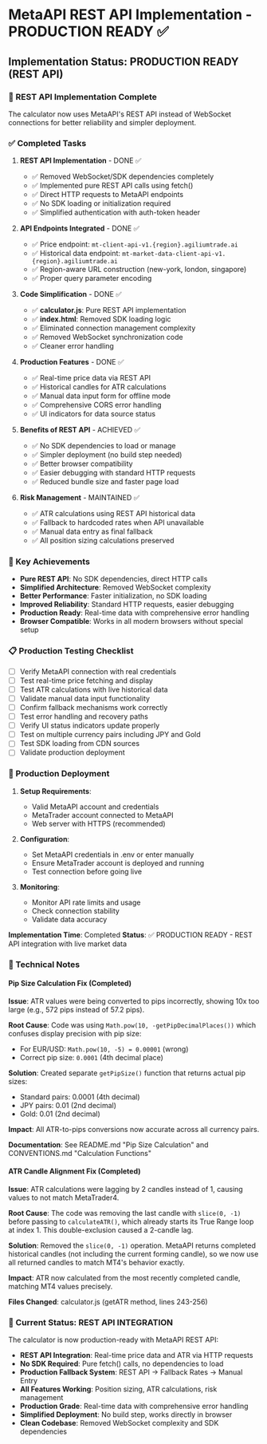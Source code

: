 # MetaAPI REST API Implementation - PRODUCTION READY ✅

## Implementation Status: PRODUCTION READY (REST API)

### 🎯 REST API Implementation Complete
The calculator now uses MetaAPI's REST API instead of WebSocket connections for better reliability and simpler deployment.

### ✅ Completed Tasks

1. **REST API Implementation** - DONE ✅
   - ✅ Removed WebSocket/SDK dependencies completely
   - ✅ Implemented pure REST API calls using fetch()
   - ✅ Direct HTTP requests to MetaAPI endpoints
   - ✅ No SDK loading or initialization required
   - ✅ Simplified authentication with auth-token header

2. **API Endpoints Integrated** - DONE ✅
   - ✅ Price endpoint: `mt-client-api-v1.{region}.agiliumtrade.ai`
   - ✅ Historical data endpoint: `mt-market-data-client-api-v1.{region}.agiliumtrade.ai`
   - ✅ Region-aware URL construction (new-york, london, singapore)
   - ✅ Proper query parameter encoding

3. **Code Simplification** - DONE ✅
   - ✅ **calculator.js**: Pure REST API implementation
   - ✅ **index.html**: Removed SDK loading logic
   - ✅ Eliminated connection management complexity
   - ✅ Removed WebSocket synchronization code
   - ✅ Cleaner error handling

4. **Production Features** - DONE ✅
   - ✅ Real-time price data via REST API
   - ✅ Historical candles for ATR calculations
   - ✅ Manual data input form for offline mode
   - ✅ Comprehensive CORS error handling
   - ✅ UI indicators for data source status

5. **Benefits of REST API** - ACHIEVED ✅
   - ✅ No SDK dependencies to load or manage
   - ✅ Simpler deployment (no build step needed)
   - ✅ Better browser compatibility
   - ✅ Easier debugging with standard HTTP requests
   - ✅ Reduced bundle size and faster page load

6. **Risk Management** - MAINTAINED ✅
   - ✅ ATR calculations using REST API historical data
   - ✅ Fallback to hardcoded rates when API unavailable
   - ✅ Manual data entry as final fallback
   - ✅ All position sizing calculations preserved

### 🎯 Key Achievements

- **Pure REST API**: No SDK dependencies, direct HTTP calls
- **Simplified Architecture**: Removed WebSocket complexity
- **Better Performance**: Faster initialization, no SDK loading
- **Improved Reliability**: Standard HTTP requests, easier debugging
- **Production Ready**: Real-time data with comprehensive error handling
- **Browser Compatible**: Works in all modern browsers without special setup

### 📋 Production Testing Checklist

- [ ] Verify MetaAPI connection with real credentials
- [ ] Test real-time price fetching and display
- [ ] Test ATR calculations with live historical data
- [ ] Validate manual data input functionality
- [ ] Confirm fallback mechanisms work correctly
- [ ] Test error handling and recovery paths
- [ ] Verify UI status indicators update properly
- [ ] Test on multiple currency pairs including JPY and Gold
- [ ] Test SDK loading from CDN sources
- [ ] Validate production deployment

### 🚀 Production Deployment

1. **Setup Requirements**:
   - Valid MetaAPI account and credentials
   - MetaTrader account connected to MetaAPI
   - Web server with HTTPS (recommended)

2. **Configuration**:
   - Set MetaAPI credentials in .env or enter manually
   - Ensure MetaTrader account is deployed and running
   - Test connection before going live

3. **Monitoring**:
   - Monitor API rate limits and usage
   - Check connection stability
   - Validate data accuracy

**Implementation Time**: Completed
**Status**: ✅ PRODUCTION READY - REST API integration with live market data

### 🔧 Technical Notes

#### Pip Size Calculation Fix (Completed)

**Issue**: ATR values were being converted to pips incorrectly, showing 10x too large (e.g., 572 pips instead of 57.2 pips).

**Root Cause**: Code was using `Math.pow(10, -getPipDecimalPlaces())` which confuses display precision with pip size:
- For EUR/USD: `Math.pow(10, -5) = 0.00001` (wrong)
- Correct pip size: `0.0001` (4th decimal place)

**Solution**: Created separate `getPipSize()` function that returns actual pip sizes:
- Standard pairs: 0.0001 (4th decimal)
- JPY pairs: 0.01 (2nd decimal)
- Gold: 0.01 (2nd decimal)

**Impact**: All ATR-to-pips conversions now accurate across all currency pairs.

**Documentation**: See README.md "Pip Size Calculation" and CONVENTIONS.md "Calculation Functions"

#### ATR Candle Alignment Fix (Completed)

**Issue**: ATR calculations were lagging by 2 candles instead of 1, causing values to not match MetaTrader4.

**Root Cause**: The code was removing the last candle with `slice(0, -1)` before passing to `calculateATR()`, which already starts its True Range loop at index 1. This double-exclusion caused a 2-candle lag.

**Solution**: Removed the `slice(0, -1)` operation. MetaAPI returns completed historical candles (not including the current forming candle), so we now use all returned candles to match MT4's behavior exactly.

**Impact**: ATR now calculated from the most recently completed candle, matching MT4 values precisely.

**Files Changed**: calculator.js (getATR method, lines 243-256)

### 🎯 Current Status: REST API INTEGRATION

The calculator is now production-ready with MetaAPI REST API:
- **REST API Integration**: Real-time price data and ATR via HTTP requests
- **No SDK Required**: Pure fetch() calls, no dependencies to load
- **Production Fallback System**: REST API → Fallback Rates → Manual Entry
- **All Features Working**: Position sizing, ATR calculations, risk management
- **Production Grade**: Real-time data with comprehensive error handling
- **Simplified Deployment**: No build step, works directly in browser
- **Clean Codebase**: Removed WebSocket complexity and SDK dependencies
